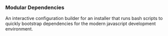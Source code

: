 ### Modular Dependencies

An interactive configuration builder for an installer that runs bash scripts to quickly bootstrap dependencies for the modern javascript development environment.
